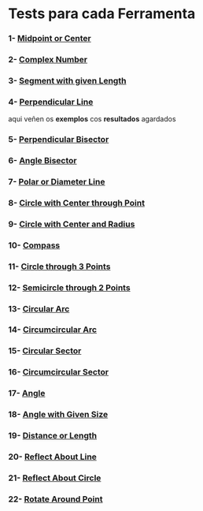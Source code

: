 # Tests para cada Ferramenta
### 1-  [Midpoint or Center](../Ferramentas/FerramentasMink/01_Midpoint_Center.md)
### 2-  [Complex Number](../Ferramentas/FerramentasMink/02_ComplexNumber.md)
### 3-  [Segment with given Length](../Ferramentas/FerramentasMink/03_Segment_GivenLength.md)
### 4-  [Perpendicular Line](../Ferramentas/FerramentasMink/04_Perpendicular_Line.md)

aqui veñen os <b>exemplos</b> cos <b>resultados</b> agardados
### 5-  [Perpendicular Bisector](https://wiki.geogebra.org/en/Perpendicular_Bisector_Tool)
### 6-  [Angle Bisector](https://wiki.geogebra.org/en/Angle_Bisector_Tool)
### 7-  [Polar or Diameter Line](https://wiki.geogebra.org/en/Polar_or_Diameter_Line_Tool)
### 8-  [Circle with Center through Point](https://wiki.geogebra.org/en/Circle_with_Centre_through_Point_Tool)
### 9-  [Circle with Center and Radius](https://wiki.geogebra.org/en/Circle_with_Centre_and_Radius_Tool)
### 10- [Compass](https://wiki.geogebra.org/en/Compasses_Tool)
### 11- [Circle through 3 Points](https://wiki.geogebra.org/en/Circle_through_3_Points_Tool)
### 12- [Semicircle through 2 Points](https://wiki.geogebra.org/en/Semicircle_through_2_Points_Tool)
### 13- [Circular Arc](https://wiki.geogebra.org/en/Circular_Arc_Tool)
### 14- [Circumcircular Arc](https://wiki.geogebra.org/en/Circumcircular_Arc_Tool)
### 15- [Circular Sector](https://wiki.geogebra.org/en/Circular_Sector_Tool)
### 16- [Circumcircular Sector](https://wiki.geogebra.org/en/Circumcircular_Sector_Tool)
### 17- [Angle](https://wiki.geogebra.org/en/Angle_Tool)
### 18- [Angle with Given Size](https://wiki.geogebra.org/en/Angle_with_Given_Size_Tool)
### 19- [Distance or Length](https://wiki.geogebra.org/en/Distance_or_Length_Tool)
### 20- [Reflect About Line](https://wiki.geogebra.org/en/Reflect_about_Line_Tool)
### 21- [Reflect About Circle](https://wiki.geogebra.org/en/Reflect_about_Circle_Tool)
### 22- [Rotate Around Point](https://wiki.geogebra.org/en/Reflect_about_Point_Tool)
